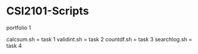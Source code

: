 # CSI2101-Scripts
portfolio 1 

calcsum.sh = task 1
validint.sh = task 2
countdf.sh = task 3
searchlog.sh = task 4
